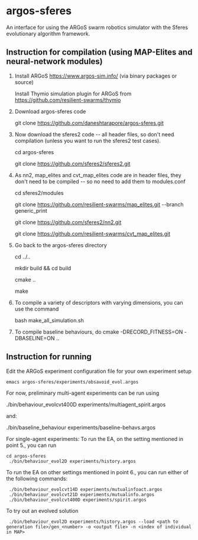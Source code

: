 argos-sferes
=======

An interface for using the ARGoS swarm robotics simulator with the Sferes evolutionary algorithm framework.


Instruction for compilation (using MAP-Elites and neural-network modules)
-------------

1. Install ARGoS https://www.argos-sim.info/ (via binary packages or source)

   Install Thymio simulation plugin for ARGoS from https://github.com/resilient-swarms/thymio

2. Download argos-sferes code

    git clone https://github.com/daneshtarapore/argos-sferes.git


3. Now download the sferes2 code -- all header files, so don't need compilation (unless you want to run the sferes2 test cases).

    cd argos-sferes

    git clone https://github.com/sferes2/sferes2.git 


4. As nn2, map_elites and cvt_map_elites code are in header files, they don't need to be compiled -- so no need to add them to modules.conf

    cd sferes2/modules

    git clone https://github.com/resilient-swarms/map_elites.git  --branch generic_print

    git clone https://github.com/sferes2/nn2.git
    
    git clone https://github.com/resilient-swarms/cvt_map_elites.git 

5. Go back to the argos-sferes directory

    cd ../..

    mkdir build && cd build

    cmake ..
    
    make
    
6. To compile  a variety of descriptors with varying dimensions, you can use the command
   
   bash make_all_simulation.sh
   
7. To compile baseline behaviours, do
    cmake -DRECORD_FITNESS=ON -DBASELINE=ON ..


Instruction for running
-------------

Edit the ARGoS experiment configuration file for your own experiment setup

    emacs argos-sferes/experiments/obsavoid_evol.argos



For now, preliminary multi-agent experiments can be run using 
   
   ./bin/behaviour_evolcvt400D experiments/multiagent_spirit.argos

and:

   ./bin/baseline_behaviour experiments/baseline-behavs.argos



For single-agent experiments:
To run the EA, on the setting mentioned in point 5., you can run

    cd argos-sferes
     ./bin/behaviour_evol2D experiments/history.argos

To run the EA on other settings mentioned in point 6., you can run either of the following commands:

     ./bin/behaviour_evolcvt14D experiments/mutualinfoact.argos
     ./bin/behaviour_evolcvt21D experiments/mutualinfo.argos
     ./bin/behaviour_evolcvt400D experiments/spirit.argos

To try out an evolved solution

     ./bin/behaviour_evol2D experiments/history.argos --load <path to generation file>/gen_<number> -o <output file> -n <index of individual in MAP>

